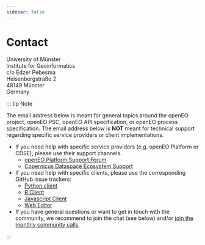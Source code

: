 ```yaml
---
sidebar: false
---
```


# Contact

University of Münster<br />
Institute for Geoinformatics<br />
c/o Edzer Pebesma<br />
Heisenbergstraße 2<br />
48149 Münster<br />
Germany<br />

::: tip Note

The email address below is meant for general topics around the openEO project, openEO PSC, openEO API specification, or openEO process specification.
The email address below is **NOT** meant for technical support regarding specific service providers or client implementations.

- If you need help with specific service providers (e.g. openEO Platform or CDSE), please use their support channels.
  - [openEO Platform Support Forum](https://forums.openeo.cloud)
  - [Copernicus Dataspace Ecosystem Support](https://helpcenter.dataspace.copernicus.eu/hc/en-gb/community/topics)
- If you need help with specific clients, please use the corresponding GitHub issue trackers:
  - [Python client](https://github.com/Open-EO/openeo-python-client/issues)
  - [R Client](https://github.com/Open-EO/openeo-r-client/issues)
  - [Javascript Client](https://github.com/Open-EO/openeo-js-client/issues)
  - [Web Editor](https://github.com/Open-EO/openeo-web-editor/issues)
- If you have general questions or want to get in touch with the community, we recommend to join the chat (see below) and/or [join the monthly community calls](news/2022-07-07-monthly-dev-calls.md).

:::

<Channels :youtube="false" :code="false" />
